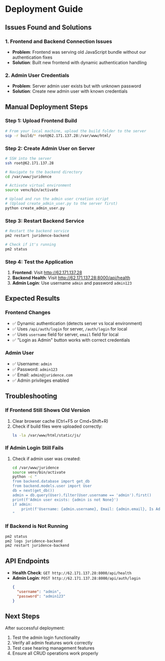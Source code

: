 # Deployment Guide

## Issues Found and Solutions

### 1. Frontend and Backend Connection Issues
- **Problem**: Frontend was serving old JavaScript bundle without our authentication fixes
- **Solution**: Built new frontend with dynamic authentication handling

### 2. Admin User Credentials
- **Problem**: Server admin user exists but with unknown password
- **Solution**: Create new admin user with known credentials

## Manual Deployment Steps

### Step 1: Upload Frontend Build
```bash
# From your local machine, upload the build folder to the server
scp -r build/* root@62.171.137.28:/var/www/html/
```

### Step 2: Create Admin User on Server
```bash
# SSH into the server
ssh root@62.171.137.28

# Navigate to the backend directory
cd /var/www/juridence

# Activate virtual environment
source venv/bin/activate

# Upload and run the admin user creation script
# (Upload create_admin_user.py to the server first)
python create_admin_user.py
```

### Step 3: Restart Backend Service
```bash
# Restart the backend service
pm2 restart juridence-backend

# Check if it's running
pm2 status
```

### Step 4: Test the Application
1. **Frontend**: Visit http://62.171.137.28
2. **Backend Health**: Visit http://62.171.137.28:8000/api/health
3. **Admin Login**: Use username `admin` and password `admin123`

## Expected Results

### Frontend Changes
- ✅ Dynamic authentication (detects server vs local environment)
- ✅ Uses `/api/auth/login` for server, `/auth/login` for local
- ✅ Uses `username` field for server, `email` field for local
- ✅ "Login as Admin" button works with correct credentials

### Admin User
- ✅ Username: `admin`
- ✅ Password: `admin123`
- ✅ Email: `admin@juridence.com`
- ✅ Admin privileges enabled

## Troubleshooting

### If Frontend Still Shows Old Version
1. Clear browser cache (Ctrl+F5 or Cmd+Shift+R)
2. Check if build files were uploaded correctly:
   ```bash
   ls -la /var/www/html/static/js/
   ```

### If Admin Login Still Fails
1. Check if admin user was created:
   ```bash
   cd /var/www/juridence
   source venv/bin/activate
   python -c "
   from backend.database import get_db
   from backend.models.user import User
   db = next(get_db())
   admin = db.query(User).filter(User.username == 'admin').first()
   print(f'Admin user exists: {admin is not None}')
   if admin:
       print(f'Username: {admin.username}, Email: {admin.email}, Is Admin: {admin.is_admin}')
   "
   ```

### If Backend is Not Running
```bash
pm2 status
pm2 logs juridence-backend
pm2 restart juridence-backend
```

## API Endpoints
- **Health Check**: `GET http://62.171.137.28:8000/api/health`
- **Admin Login**: `POST http://62.171.137.28:8000/api/auth/login`
  ```json
  {
    "username": "admin",
    "password": "admin123"
  }
  ```

## Next Steps
After successful deployment:
1. Test the admin login functionality
2. Verify all admin features work correctly
3. Test case hearing management features
4. Ensure all CRUD operations work properly
